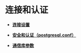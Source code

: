 # 连接和认证<a name="ZH-CN_TOPIC_0289900244"></a>

-   **[连接设置](连接设置.md)**  

-   **[安全和认证（postgresql.conf）](安全和认证（postgresql-conf）.md)**  

-   **[通信库参数](通信库参数.md)**  


